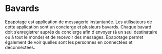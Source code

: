 # Bavards

Epapotage est application de messagerie instantanée. Les utilisateurs de cette application sont un concierge et plusieurs bavards. Chaque bavard doit s’enregistrer auprès du concierge afin d'envoyer (à un seul destinataire ou à tout le monde) et de recevoir des messages. Epapotage permet également de voir quelles sont les personnes en connectées et déconnectées.
